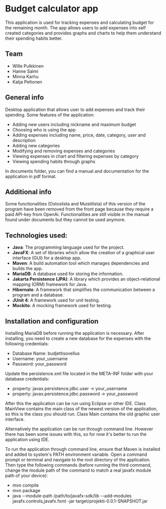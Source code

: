 # Budget calculator app
This application is used for tracking expenses and calculating budget for the remaining month.
The app allows users to add expenses into self created categories and provides graphs and charts to help them understand their spending habits better.

## Team

* Wille Pulkkinen
* Hanne Salmi
* Minna Karhu
* Katja Peltonen

## General info
Desktop application that allows user to add expenses and track their spending. Some features of the application:
* Adding new users including nickname and maximum budget
* Choosing who is using the app
* Adding expenses including name, price, date, category, user and description 
* Adding new categories
* Modifying and removing expenses and categories
* Viewing expenses in chart and filtering expenses by category
* Viewing spending habits through graphs  

In documents folder, you can find a manual and documentation for the application in pdf format.

## Additional info
Some functionalities (Ostoslista and Muistilista) of this version of the program have been removed from the front page because they require a paid API-key from OpenAi. Functionalities are still visible in the manual found under documents but they cannot be used anymore.

## Technologies used:
* **Java**: The programming language used for the project.
* **JavaFX**: A set of libraries which allow the creation of a graphical user interface (GUI) for a desktop app.
* **Maven**: A build automation tool which manages dependencies and builds the app.
* **MariaDB**: A database used for storing the information.
* **Jakarta Persistence (JPA)**: A library which provides an object-relational mapping (ORM) framework for Java.
* **Hibernate**: A framework that simplifies the communication between a program and a database.
* **JUnit 4**: A framework used for unit testing.
* **Mockito**: A mocking framework used for testing.

## Installation and configuration

Installing MariaDB before running the application is necessary.
After installing, you need to create a new database for the expenses with the following credentials:
* Database Name: budjettisovellus
* Username: your_username
* Password: your_password

Update the persistence.xml file located in the META-INF folder with your database credentials:
* property: javax.persistence.jdbc.user -> your_username
* property: javax.persistence.jdbc.password -> your_password

After this the application can be run using Eclipse or other IDE. Class MainView contains the main class of the newest version of the application, so this is the class you should run. Class Main contains the old graphic user interface.

Alternatively the application can be run through command line. However there has been some issues with this, so for now it's better to run the application using IDE.

To run the application through command line, ensure that Maven is installed and added to system's PATH environment variable. Open a command prompt or terminal and navigate to the root directory of the application. Then type the following commands (before running the third command, change the module path of the command to match a real javafx module path of your device):
*	mvn compile
*	mvn package
*   java --module-path /path/to/javafx-sdk/lib --add-modules javafx.controls,javafx.fxml -jar target/projekti-0.0.1-SNAPSHOT.jar

